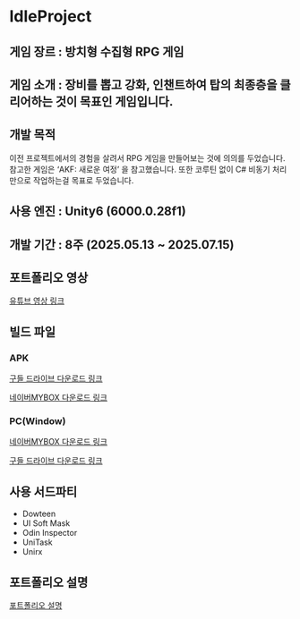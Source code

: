 # IdleProject

## 게임 장르 : 방치형 수집형 RPG 게임

## 게임 소개 : 장비를 뽑고 강화, 인챈트하여 탑의 최종층을 클리어하는 것이 목표인 게임입니다.


## 개발 목적
이전 프로젝트에서의 경험을 살려서 RPG 게임을 만들어보는 것에 의의를 두었습니다.
참고한 게임은 ‘AKF: 새로운 여정’ 을 참고했습니다.
또한 코루틴 없이 C# 비동기 처리만으로 작업하는걸 목표로 두었습니다.

## 사용 엔진 : Unity6 (6000.0.28f1)


## 개발 기간 : 8주 (2025.05.13 ~ 2025.07.15)


## 포트폴리오 영상
[유튜브 영상 링크](https://youtu.be/CN7QCMJsHQ8)

## 빌드 파일
### APK
[구들 드라이브 다운로드 링크](https://drive.google.com/file/d/1qLEbgdzKBqBo0JNb5QdghjUD1Qqg1Y_S/view?usp=drive_link)

[네이버MYBOX 다운로드 링크](https://naver.me/GhSvlQDV)
### PC(Window)
[네이버MYBOX 다운로드 링크](https://naver.me/5IiVCNk3)

[구들 드라이브 다운로드 링크](https://drive.google.com/file/d/1vnsi8QgScpX-oDQyQ-kEFtyXIS44Ymgl/view?usp=drive_link)
## 사용 서드파티
* Dowteen
* UI Soft Mask
* Odin Inspector
* UniTask
* Unirx

## 포트폴리오 설명
[포트폴리오 설명](https://comfortable-reptile-21e.notion.site/IdleProejct-RPG-206126f0530480968fb7e854344447d1?source=copy_link)
